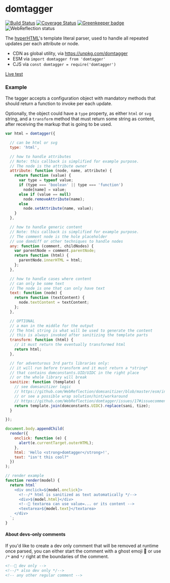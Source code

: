 # domtagger

[![Build Status](https://travis-ci.com/WebReflection/domtagger.svg?branch=master)](https://travis-ci.com/WebReflection/domtagger) [![Coverage Status](https://coveralls.io/repos/github/WebReflection/domtagger/badge.svg?branch=master)](https://coveralls.io/github/WebReflection/domtagger?branch=master) [![Greenkeeper badge](https://badges.greenkeeper.io/WebReflection/domtagger.svg)](https://greenkeeper.io/) ![WebReflection status](https://offline.report/status/webreflection.svg)

The [hyperHTML](https://github.com/WebReflection/hyperHTML#hyperhtml)'s template literal parser, used to handle all repeated updates per each attribute or node.

  * CDN as global utility, via https://unpkg.com/domtagger
  * ESM via `import domtagger from 'domtagger'`
  * CJS via `const domtagger = require('domtagger')`

[Live test](https://webreflection.github.io/domtagger/test/)

### Example

The tagger accepts a configuration object with mandatory methods that should return a function to invoke per each update.

Optionally, the object could have a `type` property, as either `html` or `svg` string, and a `transform` method that must return some string as content, after receiving the markup that is going to be used.

```js
var html = domtagger({

  // can be html or svg
  type: 'html',

  // how to handle attributes
  // Note: this callback is simplified for example purpose.
  // The node is the attribute owner
  attribute: function (node, name, attribute) {
    return function (value) {
      var type = typeof value;
      if (type === 'boolean' || type === 'function')
        node[name] = value;
      else if (value == null)
        node.removeAttribute(name);
      else
        node.setAttribute(name, value);
    }
  },

  // how to handle generic content
  // Note: this callback is simplified for example purpose.
  // The comment node is the hole placeholder
  // use domdiff or other techniques to handle nodes
  any: function (comment, childNodes) {
    var parentNode = comment.parentNode;
    return function (html) {
      parentNode.innerHTML = html;
    };
  },

  // how to handle cases where content
  // can only be some text
  // The node is one that can only have text
  text: function (node) {
    return function (textContent) {
      node.textContent = textContent;
    };
  },

  // OPTIONAL
  // a man in the middle for the output
  // The html string is what will be used to generate the content
  // this is always invoked after sanitizing the template parts
  transform: function (html) {
    // it must return the eventually transformed html
    return html;
  },

  // for adventurous 3rd parts libraries only:
  // it will run before transform and it must return a *string*
  // that contains domconstants.UID/UIDC in the right place
  // or the whole library will break
  sanitize: function (template) {
    // see domsanitizer logic
    // https://github.com/WebReflection/domsanitizer/blob/master/esm/index.js
    // or see a possible wrap solution/hint/workaround
    // https://github.com/WebReflection/domtagger/issues/17#issuecomment-526151473
    return template.join(domconstants.UIDC).replace(sani, tize);
  }

});

document.body.appendChild(
  render({
    onclick: function (e) {
      alert(e.currentTarget.outerHTML);
    },
    html: 'Hello <strong>domtagger</strong>!',
    text: "isn't this cool?"
  })
);

// render example
function render(model) {
  return html`
    <div onclick=${model.onclick}>
      <!--/* html is sanitized as text automatically */-->
      <div>${model.html}</div>
      <!--👻 textarea can use value=... or its content -->
      <textarea>${model.text}</textarea>
    </div>
  `;
}
```

#### About devs-only comments

If you'd like to create a dev only comment that will be removed at runtime once parsed, you can either start the comment with a ghost emoji 👻 or use `/*` and `*/` right at the boundaries of the comment.

```html
<!--👻 dev only -->
<!--/* also dev only */-->
<!-- any other regular comment -->
```
